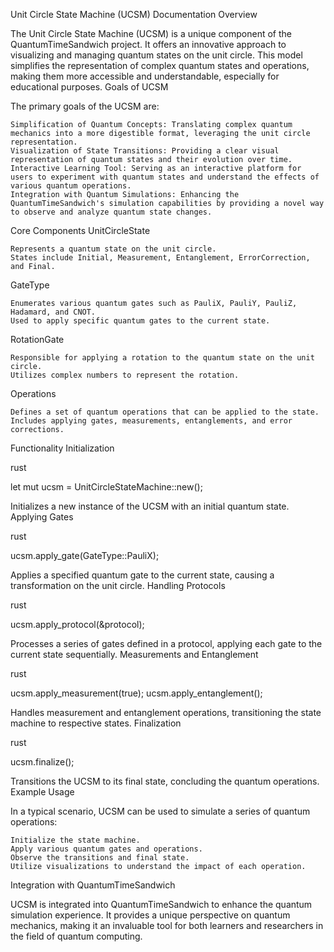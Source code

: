Unit Circle State Machine (UCSM) Documentation
Overview

The Unit Circle State Machine (UCSM) is a unique component of the QuantumTimeSandwich project. It offers an innovative approach to visualizing and managing quantum states on the unit circle. This model simplifies the representation of complex quantum states and operations, making them more accessible and understandable, especially for educational purposes.
Goals of UCSM

The primary goals of the UCSM are:

    Simplification of Quantum Concepts: Translating complex quantum mechanics into a more digestible format, leveraging the unit circle representation.
    Visualization of State Transitions: Providing a clear visual representation of quantum states and their evolution over time.
    Interactive Learning Tool: Serving as an interactive platform for users to experiment with quantum states and understand the effects of various quantum operations.
    Integration with Quantum Simulations: Enhancing the QuantumTimeSandwich's simulation capabilities by providing a novel way to observe and analyze quantum state changes.

Core Components
UnitCircleState

    Represents a quantum state on the unit circle.
    States include Initial, Measurement, Entanglement, ErrorCorrection, and Final.

GateType

    Enumerates various quantum gates such as PauliX, PauliY, PauliZ, Hadamard, and CNOT.
    Used to apply specific quantum gates to the current state.

RotationGate

    Responsible for applying a rotation to the quantum state on the unit circle.
    Utilizes complex numbers to represent the rotation.

Operations

    Defines a set of quantum operations that can be applied to the state.
    Includes applying gates, measurements, entanglements, and error corrections.

Functionality
Initialization

rust

let mut ucsm = UnitCircleStateMachine::new();

Initializes a new instance of the UCSM with an initial quantum state.
Applying Gates

rust

ucsm.apply_gate(GateType::PauliX);

Applies a specified quantum gate to the current state, causing a transformation on the unit circle.
Handling Protocols

rust

ucsm.apply_protocol(&protocol);

Processes a series of gates defined in a protocol, applying each gate to the current state sequentially.
Measurements and Entanglement

rust

ucsm.apply_measurement(true);
ucsm.apply_entanglement();

Handles measurement and entanglement operations, transitioning the state machine to respective states.
Finalization

rust

ucsm.finalize();

Transitions the UCSM to its final state, concluding the quantum operations.
Example Usage

In a typical scenario, UCSM can be used to simulate a series of quantum operations:

    Initialize the state machine.
    Apply various quantum gates and operations.
    Observe the transitions and final state.
    Utilize visualizations to understand the impact of each operation.

Integration with QuantumTimeSandwich

UCSM is integrated into QuantumTimeSandwich to enhance the quantum simulation experience. It provides a unique perspective on quantum mechanics, making it an invaluable tool for both learners and researchers in the field of quantum computing.